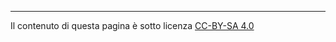 ---
Il contenuto di questa pagina è sotto licenza [CC-BY-SA 4.0](https://creativecommons.org/licenses/by-sa/4.0/deed.it)